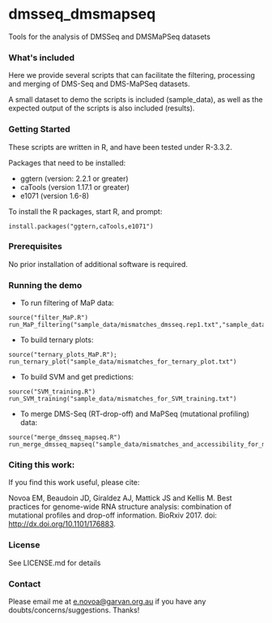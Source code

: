 # dmsseq_dmsmapseq
Tools for the analysis of DMSSeq and DMSMaPSeq datasets


### What's included
Here we provide several scripts that can facilitate the filtering, processing and merging of DMS-Seq and DMS-MaPSeq datasets. 

A small dataset to demo the scripts is included (sample_data), as well as the expected output of the scripts is also included (results).


### Getting Started
These scripts are written in R, and have been tested under R-3.3.2. 

Packages that need to be installed:
- ggtern (version: 2.2.1 or greater)
- caTools (version 1.17.1 or greater)
- e1071 (version 1.6-8)

To install the R packages, start R, and prompt:
```
install.packages("ggtern,caTools,e1071")
```

### Prerequisites
No prior installation of additional software is required.

### Running the demo

* To run filtering of MaP data: 
``` 
source("filter_MaP.R")
run_MaP_filtering("sample_data/mismatches_dmsseq.rep1.txt","sample_data/mismatches_dmsseq.rep2.txt","sample_data/mismatches_rnaseq.rep1.txt","sample_data/mismatches_rnaseq.rep2.txt","results/mismatches_dmsseq.filtered.txt")
```
* To build ternary plots: 
```
source("ternary_plots_MaP.R");
run_ternary_plot("sample_data/mismatches_for_ternary_plot.txt")
```

* To build SVM and get predictions:
```
source("SVM_training.R")
run_SVM_training("sample_data/mismatches_for_SVM_training.txt")
```
* To merge DMS-Seq (RT-drop-off) and MaPSeq (mutational profiling) data:
```
source("merge_dmsseq_mapseq.R")
run_merge_dmsseq_mapseq("sample_data/mismatches_and_accessibility_for_merging.txt")
```
### Citing this work:
If you find this work useful, please cite:

Novoa EM, Beaudoin JD, Giraldez AJ, Mattick JS and Kellis M. Best practices for genome-wide RNA structure analysis: combination of mutational profiles and drop-off information. BioRxiv 2017. doi: http://dx.doi.org/10.1101/176883.


### License 
See LICENSE.md for details

### Contact
Please email me at e.novoa@garvan.org.au if you have any doubts/concerns/suggestions.
Thanks! 
